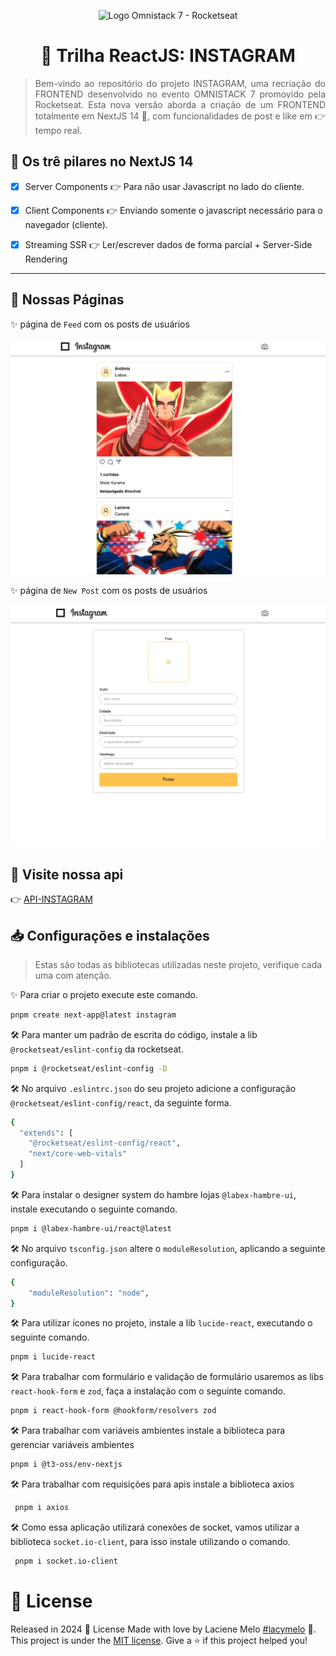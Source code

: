 <div align="justify">
  <p align="center">
    <img alt="Logo Omnistack 7 - Rocketseat" src="https://arturkilldragon.files.wordpress.com/2019/06/omnistack-wallpaper-1920x1080.png" width="550px" />
  </p>

  <h1 align="center">
    🤖 Trilha ReactJS: INSTAGRAM
  </h1>

  > Bem-vindo ao repositório do projeto INSTAGRAM, uma recriação do FRONTEND desenvolvido no evento OMNISTACK 7 promovido pela Rocketseat. Esta nova versão aborda a criação de um FRONTEND totalmente em NextJS 14 🚀, com funcionalidades de post e like em 👉 tempo real.
</div>

## :rocket: Os trê pilares no NextJS 14
- [X] Server Components 👉  Para não usar Javascript no lado do cliente.

- [X] Client Components 👉  Enviando somente o javascript necessário para o navegador (cliente).
- [X] Streaming SSR 👉  Ler/escrever dados de forma parcial + Server-Side Rendering

---

## :eyes: Nossas Páginas
✨ página de `Feed` com os posts de usuários
  <p align="center">
    <img alt="Logo Omnistack 7 - Rocketseat" src="./src/assets/feed.png" width="550px" />
  </p>

✨ página de `New Post` com os posts de usuários
  <p align="center">
    <img alt="Logo Omnistack 7 - Rocketseat" src="./src/assets/new.png" width="550px" />
  </p>


## :eyes: Visite nossa api
👉 [API-INSTAGRAM](https://github.com/lacymelo/API-INSTAGRAM)

##  📥 Configurações e instalações
> Estas são todas as bibliotecas utilizadas neste projeto, verifique cada uma com atenção.

✨ Para criar o projeto execute este comando.
```bash
pnpm create next-app@latest instagram
```
🛠️ Para manter um padrão de escrita do código, instale a lib `@rocketseat/eslint-config` da rocketseat.
```bash
pnpm i @rocketseat/eslint-config -D 
```
🛠️ No arquivo `.eslintrc.json` do seu projeto adicione a configuração `@rocketseat/eslint-config/react`, da seguinte forma.
```bash
{
  "extends": [
    "@rocketseat/eslint-config/react",
    "next/core-web-vitals"
  ]
}
```
🛠️ Para instalar o designer system do hambre lojas `@labex-hambre-ui`, instale executando o seguinte comando.
```bash
pnpm i @labex-hambre-ui/react@latest
```
🛠️ No arquivo `tsconfig.json` altere o `moduleResolution`, aplicando a seguinte configuração.
```bash
{
    "moduleResolution": "node",
}
```
🛠️ Para utilizar ícones no projeto, instale a lib `lucide-react`, executando o seguinte comando.
```bash
pnpm i lucide-react
```
🛠️ Para trabalhar com formulário e validação de formulário usaremos as libs `react-hook-form` e `zod`, faça a instalação com o seguinte comando.
```bash
pnpm i react-hook-form @hookform/resolvers zod
```
🛠️ Para trabalhar com variáveis ambientes instale a
biblioteca para gerenciar variáveis ambientes
```bash
pnpm i @t3-oss/env-nextjs
```
🛠️ Para trabalhar com requisições para apis instale a biblioteca axios
```bash
 pnpm i axios
```
🛠️ Como essa aplicação utilizará conexões de socket, vamos utilizar a biblioteca `socket.io-client`, para isso instale utilizando o comando.
```bash
 pnpm i socket.io-client
```

# :closed_book: License

Released in 2024 :closed_book: License
Made with love by  Laciene Melo [#lacymelo](https://github.com/lacymelo) 🚀.
This project is under the [MIT license](./LICENSE).
Give a ⭐️ if this project helped you!


